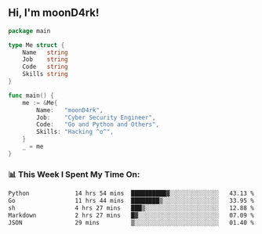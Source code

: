 <h2> Hi, I'm moonD4rk!</h2>

```go
package main

type Me struct {
	Name   string
	Job    string
	Code   string
	Skills string
}

func main() {
	me := &Me{
		Name:   "moonD4rk",
		Job:    "Cyber Security Engineer",
		Code:   "Go and Python and Others",
		Skills: "Hacking ^o^",
	}
	_ = me
}
```

<h3>📊 This Week I Spent My Time On:</h3>
<!-- <img align='right' src="https://github-readme-stats.vercel.app/api?username=moond4rk&show_icons=true&theme=radical", width="300" height="150"> -->

<!--START_SECTION:waka-->

```txt
Python             14 hrs 54 mins  ██████████▓░░░░░░░░░░░░░░   43.13 %
Go                 11 hrs 44 mins  ████████▒░░░░░░░░░░░░░░░░   33.95 %
sh                 4 hrs 27 mins   ███▒░░░░░░░░░░░░░░░░░░░░░   12.88 %
Markdown           2 hrs 27 mins   █▓░░░░░░░░░░░░░░░░░░░░░░░   07.09 %
JSON               29 mins         ▒░░░░░░░░░░░░░░░░░░░░░░░░   01.40 %
```

<!--END_SECTION:waka-->

